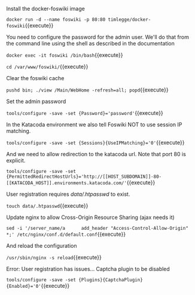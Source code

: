 Install the docker-foswiki image

`docker run -d --name foswiki -p 80:80 timlegge/docker-foswiki`{{execute}}

You need to configure the password for the admin user. We'll do that from the command line using the shell as described in the documentation

`docker exec -it foswiki /bin/bash`{{execute}}

`cd /var/www/foswiki/`{{execute}}

Clear the foswiki cache

`pushd bin; ./view /Main/WebHome -refresh=all; popd`{{execute}}

Set the admin password

`tools/configure -save -set {Password}='password'`{{execute}}

In the Katacoda environment we also tell Foswiki NOT to use session IP matching.

`tools/configure -save -set {Sessions}{UseIPMatching}='0'`{{execute}}

And we need to allow redirection to the katacoda url. Note that port 80 is explicit.

`tools/configure -save -set {PermittedRedirectHostUrls}='http://[[HOST_SUBDOMAIN]]-80-[[KATACODA_HOST]].environments.katacoda.com/'`{{execute}}

User registration requires  _data/.htpasswd_ to exist.

`touch data/.htpasswd`{{execute}}

Update nginx to allow Cross-Origin Resource Sharing (ajax needs it)

`sed -i '/server_name/a      add_header "Access-Control-Allow-Origin"  *;' /etc/nginx/conf.d/default.conf`{{execute}}

And reload the configuration

`/usr/sbin/nginx -s reload`{{execute}}

Error: User registration has issues...
Captcha plugin to be disabled

`tools/configure -save -set {Plugins}{CaptchaPlugin}{Enabled}='0'`{{execute}}
